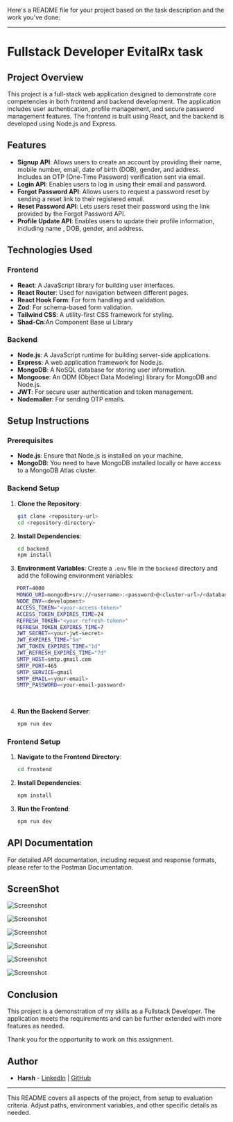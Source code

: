 Here's a README file for your project based on the task description and the work you've done:

---

# Fullstack Developer EvitalRx task

## Project Overview

This project is a full-stack web application designed to demonstrate core competencies in both frontend and backend development. The application includes user authentication, profile management, and secure password management features. The frontend is built using React, and the backend is developed using Node.js and Express. 

## Features

- **Signup API**: Allows users to create an account by providing their name, mobile number, email, date of birth (DOB), gender, and address. Includes an OTP (One-Time Password) verification sent via email.
- **Login API**: Enables users to log in using their email and password.
- **Forgot Password API**: Allows users to request a password reset by sending a reset link to their registered email.
- **Reset Password API**: Lets users reset their password using the link provided by the Forgot Password API.
- **Profile Update API**: Enables users to update their profile information, including name , DOB, gender, and address.

## Technologies Used

### Frontend
- **React**: A JavaScript library for building user interfaces.
- **React Router**: Used for navigation between different pages.
- **React Hook Form**: For form handling and validation.
- **Zod**: For schema-based form validation.
- **Tailwind CSS**: A utility-first CSS framework for styling.
- **Shad-Cn**:An Component Base ui Library 

### Backend
- **Node.js**: A JavaScript runtime for building server-side applications.
- **Express**: A web application framework for Node.js.
- **MongoDB**: A NoSQL database for storing user information.
- **Mongoose**: An ODM (Object Data Modeling) library for MongoDB and Node.js.
- **JWT**: For secure user authentication and token management.
- **Nodemailer**: For sending OTP emails.

## Setup Instructions

### Prerequisites

- **Node.js**: Ensure that Node.js is installed on your machine.
- **MongoDB**: You need to have MongoDB installed locally or have access to a MongoDB Atlas cluster.

### Backend Setup

1. **Clone the Repository**:
   ```bash
   git clone <repository-url>
   cd <repository-directory>
   ```

2. **Install Dependencies**:
   ```bash
   cd backend
   npm install
   ```

3. **Environment Variables**:
   Create a `.env` file in the `backend` directory and add the following environment variables:
```bash
   PORT=4000
   MONGO_URI=mongodb+srv://<username>:<password>@<cluster-url>/<database> 
   NODE_ENV=<development>
   ACCESS_TOKEN="<your-access-token>"
   ACCESS_TOKEN_EXPIRES_TIME=24
   REFRESH_TOKEN="<your-refresh-token>"
   REFRESH_TOKEN_EXPIRES_TIME=7
   JWT_SECRET=<your-jwt-secret>
   JWT_EXPIRES_TIME="5m"
   JWT_TOKEN_EXPIRES_TIME="1d"
   JWT_REFRESH_EXPIRES_TIME="7d"
   SMTP_HOST=smtp.gmail.com
   SMTP_PORT=465
   SMTP_SERVICE=gmail
   SMTP_EMAIL=<your-email>
   SMTP_PASSWORD=<your-email-password>
   
   
```


4. **Run the Backend Server**:
   ```bash
   npm run dev
   ```

### Frontend Setup

1. **Navigate to the Frontend Directory**:
   ```bash
   cd frontend
   ```

2. **Install Dependencies**:
   ```bash
   npm install
   ```

3. **Run the Frontend**:
   ```bash
   npm run dev 
   ```

## API Documentation

For detailed API documentation, including request and response formats, please refer to the Postman Documentation.


## ScreenShot

![Screenshot](./screenshot/1.png)

![Screenshot](./screenshot/2.png)

![Screenshot](./screenshot/3.png)

![Screenshot](./screenshot/4.png)

![Screenshot](./screenshot/5.png) 

![Screenshot](./screenshot/6.png) 





## Conclusion

This project is a demonstration of my skills as a Fullstack Developer. The application meets the requirements and can be further extended with more features as needed. 

Thank you for the opportunity to work on this assignment.

## Author

- **Harsh** - [LinkedIn](https://www.linkedin.com/in/harsh-parmar-717834232/) | [GitHub](https://github.com/harshp421)

---

This README covers all aspects of the project, from setup to evaluation criteria. Adjust paths, environment variables, and other specific details as needed.
